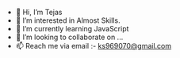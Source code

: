 - 👋 Hi, I’m Tejas 
- 👀 I’m interested in Almost Skills. 
- 🌱 I’m currently learning JavaScript
- 💞️ I’m looking to collaborate on ... 
- 📫 Reach me via email :- ks969070@gmail.com

<!---
Tejas7102005/Tejas7102005 is a ✨ special ✨ repository because its `README.md` (this file) appears on your GitHub profile.
You can click the Preview link to take a look at your changes.
--->

